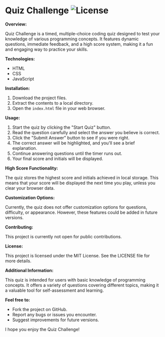 # Quiz Challenge ![License](https://img.shields.io/badge/license-MIT-brightgreen)

**Overview:**

Quiz Challenge is a timed, multiple-choice coding quiz designed to test your knowledge of various programming concepts. It features dynamic questions, immediate feedback, and a high score system, making it a fun and engaging way to practice your skills.

**Technologies:**

-  HTML
-  CSS
-  JavaScript

**Installation:**

1. Download the project files.
2. Extract the contents to a local directory.
3. Open the `index.html` file in your web browser.

**Usage:**

1. Start the quiz by clicking the "Start Quiz" button.
2. Read the question carefully and select the answer you believe is correct.
3. Click the "Submit Answer" button to see if you were right.
4. The correct answer will be highlighted, and you'll see a brief explanation.
5. Continue answering questions until the timer runs out.
6. Your final score and initials will be displayed.

**High Score Functionality:**

The quiz stores the highest score and initials achieved in local storage. This means that your score will be displayed the next time you play, unless you clear your browser data.

**Customization Options:**

Currently, the quiz does not offer customization options for questions, difficulty, or appearance. However, these features could be added in future versions.

**Contributing:**

This project is currently not open for public contributions.

**License:**

This project is licensed under the MIT License. See the LICENSE file for more details.

**Additional Information:**

This quiz is intended for users with basic knowledge of programming concepts. It offers a variety of questions covering different topics, making it a valuable tool for self-assessment and learning.

**Feel free to:**

-  Fork the project on GitHub.
-  Report any bugs or issues you encounter.
-  Suggest improvements for future versions.

I hope you enjoy the Quiz Challenge!
